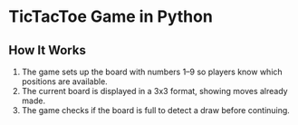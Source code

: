 # TicTacToe Game in Python

## How It Works
1. The game sets up the board with numbers 1–9 so players know which positions are available.
2. The current board is displayed in a 3x3 format, showing moves already made.
3. The game checks if the board is full to detect a draw before continuing.
